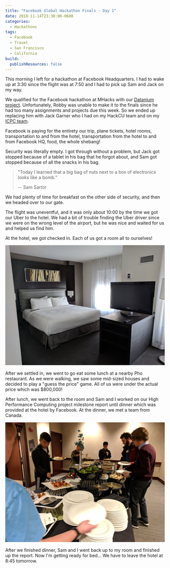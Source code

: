 ```yaml
---
title: "Facebook Global Hackathon Finals - Day 1"
date: 2018-11-14T23:30:00-0600
categories:
  - Hackathons
tags:
  - Facebook
  - Travel
  - San Francisco
  - California
build:
  publishResources: false
---
```


This morning I left for a hackathon at Facebook Headquarters. I had to wake up
at 3:30 since the flight was at 7:50 and I had to pick up Sam and Jack on my
way.

We qualified for the Facebook hackathon at MHacks with our
[Datanium project]({{<ref"/portfolio#project-datanium">}}). Unfortunately, Robby
was unable to make it to the finals since he had too many assignments and
projects due this week. So we ended up replacing him with Jack Garner who I had
on my HackCU team and on my
[ICPC team]({{<ref"../../school/2018-11-03-icpc/index.rst">}}).

Facebook is paying for the entirety our trip, plane tickets, hotel rooms,
transportation to and from the hotel, transportation from the hotel to and from
Facebook HQ, food, the whole shebang!

Security was literally empty. I got through without a problem, but Jack got
stopped because of a tablet in his bag that he forgot about, and Sam got stopped
because of all the snacks in his bag.

> "Today I learned that a big bag of nuts next to a box of electronics looks
> like a bomb."
>
> -- Sam Sartor

We had plenty of time for breakfast on the other side of security, and then we
headed over to our gate.

The flight was uneventful, and it was only about 10:00 by the time we got our
Uber to the hotel. We had a bit of trouble finding the Uber driver since we were
on the wrong level of the airport, but he was nice and waited for us and helped
us find him.

At the hotel, we got checked in. Each of us got a room all to ourselves!

![My huge room](images/2018-11-14-facebook-hackathon-room.jpg)

After we settled in, we went to go eat some lunch at a nearby Pho restaurant. As
we were walking, we saw some mid-sized houses and decided to play a "guess the
price" game. All of us were under the actual price which was $800,000!

After lunch, we went back to the room and Sam and I worked on our High
Performance Computing project milestone report until dinner which was provided
at the hotel by Facebook. At the dinner, we met a team from Canada.

![Dinner buffet served on the first day of the hackathon](images/2018-11-14-dinner.jpg)

After we finished dinner, Sam and I went back up to my room and finished up the
report. Now I'm getting ready for bed... We have to leave the hotel at 8:45
tomorrow.
